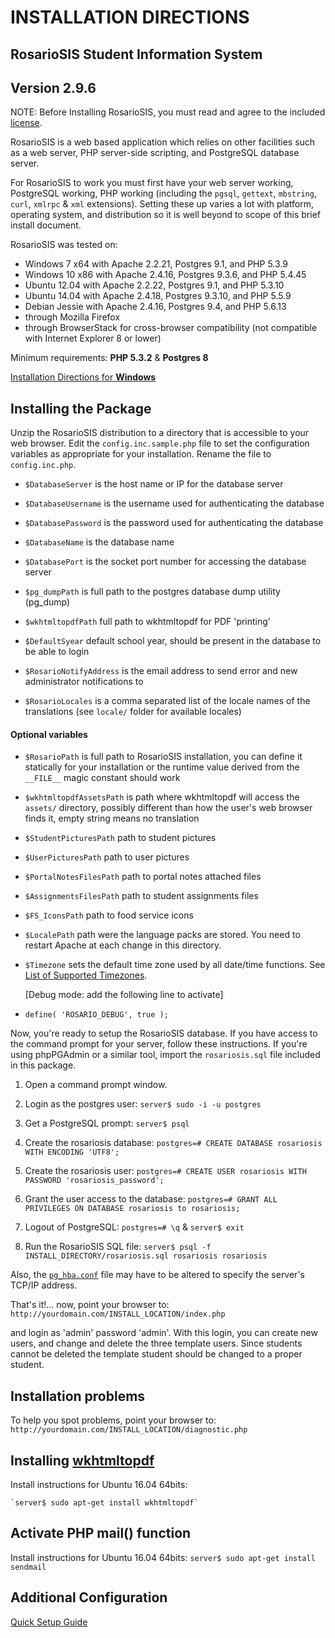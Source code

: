 # INSTALLATION DIRECTIONS

## RosarioSIS Student Information System

Version 2.9.6
-------------

NOTE: Before Installing RosarioSIS, you must read and agree to the included [license](LICENSE).

RosarioSIS is a web based application which relies on other facilities such as a web server, PHP server-side scripting, and PostgreSQL database server.

For RosarioSIS to work you must first have your web server working, PostgreSQL working, PHP working (including the `pgsql`, `gettext`, `mbstring`, `curl`, `xmlrpc` & `xml` extensions). Setting these up varies a lot with platform, operating system, and distribution so it is well beyond to scope of this brief install document.

RosarioSIS was tested on:

- Windows 7 x64 with Apache 2.2.21, Postgres 9.1, and PHP 5.3.9
- Windows 10 x86 with Apache 2.4.16, Postgres 9.3.6, and PHP 5.4.45
- Ubuntu 12.04 with Apache 2.2.22, Postgres 9.1, and PHP 5.3.10
- Ubuntu 14.04 with Apache 2.4.18, Postgres 9.3.10, and PHP 5.5.9
- Debian Jessie with Apache 2.4.16, Postgres 9.4, and PHP 5.6.13
- through Mozilla Firefox
- through BrowserStack for cross-browser compatibility (not compatible with Internet Explorer 8 or lower)

Minimum requirements: **PHP 5.3.2** & **Postgres 8**

[Installation Directions for **Windows**](https://github.com/francoisjacquet/rosariosis/wiki/How-to-install-RosarioSIS-on-Windows)


Installing the Package
----------------------

Unzip the RosarioSIS distribution to a directory that is accessible to your web browser. Edit the `config.inc.sample.php` file to set the configuration variables as appropriate for your installation. Rename the file to `config.inc.php`.

- `$DatabaseServer` is the host name or IP for the database server
- `$DatabaseUsername` is the username used for authenticating the database
- `$DatabasePassword` is the password used for authenticating the database
- `$DatabaseName` is the database name
- `$DatabasePort` is the socket port number for accessing the database server

- `$pg_dumpPath` is full path to the postgres database dump utility (pg_dump)
- `$wkhtmltopdfPath` full path to wkhtmltopdf for PDF 'printing'

- `$DefaultSyear` default school year, should be present in the database to be able to login
- `$RosarioNotifyAddress` is the email address to send error and new administrator notifications to
- `$RosarioLocales` is a comma separated list of the locale names of the translations (see `locale/` folder for available locales)

#### Optional variables

- `$RosarioPath` is full path to RosarioSIS installation, you can define it statically for your installation or the runtime value derived from the `__FILE__` magic constant should work
- `$wkhtmltopdfAssetsPath` is path where wkhtmltopdf will access the `assets/` directory, possibly different than how the user's web browser finds it, empty string means no translation
- `$StudentPicturesPath` path to student pictures
- `$UserPicturesPath` path to user pictures
- `$PortalNotesFilesPath` path to portal notes attached files
- `$AssignmentsFilesPath` path to student assignments files
- `$FS_IconsPath` path to food service icons
- `$LocalePath` path were the language packs are stored. You need to restart Apache at each change in this directory.
- `$Timezone` sets the default time zone used by all date/time functions. See [List of Supported Timezones](http://php.net/manual/en/timezones.php).

  [Debug mode: add the following line to activate]
- `define( 'ROSARIO_DEBUG', true );`

Now, you're ready to setup the RosarioSIS database. If you have access to the command prompt for your server, follow these instructions. If you're using phpPGAdmin or a similar tool, import the `rosariosis.sql` file included in this package.

1. Open a command prompt window.

2. Login as the postgres user:
	`server$ sudo -i -u postgres`

3. Get a PostgreSQL prompt:
	`server$ psql`

4. Create the rosariosis database:
	`postgres=# CREATE DATABASE rosariosis WITH ENCODING 'UTF8';`

5. Create the rosariosis user:
	`postgres=# CREATE USER rosariosis WITH PASSWORD 'rosariosis_password';`

6. Grant the user access to the database:
	`postgres=# GRANT ALL PRIVILEGES ON DATABASE rosariosis to rosariosis;`

7. Logout of PostgreSQL:
	`postgres=# \q` &
	`server$ exit`

8. Run the RosarioSIS SQL file:
	`server$ psql -f INSTALL_DIRECTORY/rosariosis.sql rosariosis rosariosis`

Also, the [`pg_hba.conf`](http://www.postgresql.org/docs/current/static/auth-pg-hba-conf.html) file may have to be altered to specify the server's TCP/IP address.

That's it!... now, point your browser to: `http://yourdomain.com/INSTALL_LOCATION/index.php`

and login as 'admin' password 'admin'.  With this login, you can create new users, and change and delete the three template users. Since students cannot be deleted the template student should be changed to a proper student.


Installation problems
---------------------

To help you spot problems, point your browser to: `http://yourdomain.com/INSTALL_LOCATION/diagnostic.php`


Installing [wkhtmltopdf](http://wkhtmltopdf.org/)
-------------------------------------------------

Install instructions for Ubuntu 16.04 64bits:

	`server$ sudo apt-get install wkhtmltopdf`


Activate PHP mail() function
----------------------------

Install instructions for Ubuntu 16.04 64bits:
	`server$ sudo apt-get install sendmail`


Additional Configuration
------------------------

[Quick Setup Guide](https://github.com/francoisjacquet/rosariosis/wiki/Quick-Setup-Guide)
